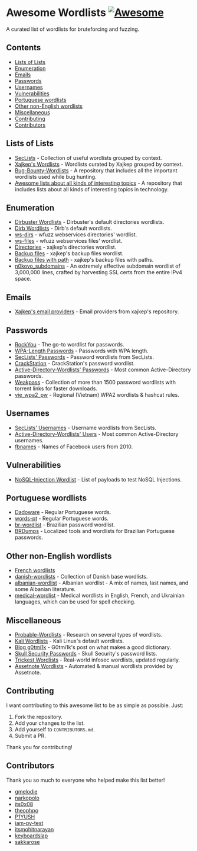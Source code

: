 # Awesome Wordlists [![Awesome](https://awesome.re/badge.svg)](https://awesome.re)
A curated list of wordlists for bruteforcing and fuzzing.

## Contents
- [Lists of Lists](#lists-of-lists)
- [Enumeration](#enumeration)
- [Emails](#emails)
- [Passwords](#passwords)
- [Usernames](#usernames)
- [Vulnerabilities](#vulnerabilities)
- [Portuguese wordlists](#portuguese-wordlists)
- [Other non-English wordlists](#other-non-english-wordlists)
- [Miscellaneous](#miscellaneous)
- [Contributing](#contributing)
- [Contributors](#contributors)

## Lists of Lists
- [SecLists](https://github.com/danielmiessler/SecLists) - Collection of useful wordlists grouped by context.
- [Xajkep's Wordlists](https://github.com/xajkep/wordlists) - Wordlists curated by Xajkep grouped by context.
- [Bug-Bounty-Wordlists](https://github.com/Karanxa/Bug-Bounty-Wordlists) - A repository that includes all the important wordlists used while bug hunting.
- [Awesome lists about all kinds of interesting topics](https://github.com/sindresorhus/awesome) - A repository that includes lists about all kinds of interesting topics in technology.

## Enumeration
- [Dirbuster Wordlists](https://github.com/3ndG4me/KaliLists/tree/master/dirbuster) - Dirbuster's default directories wordlists.
- [Dirb Wordlists](https://github.com/3ndG4me/KaliLists/tree/master/dirb) - Dirb's default wordlists.
- [ws-dirs](https://github.com/3ndG4me/KaliLists/blob/master/wfuzz/webservices/ws-dirs.txt) - wfuzz webservices directories' wordlist.
- [ws-files](https://github.com/3ndG4me/KaliLists/blob/master/wfuzz/webservices/ws-files.txt) - wfuzz webservices files' wordlist.
- [Directories](https://github.com/xajkep/wordlists/blob/master/discovery/directory_only_one.small.txt) - xajkep's directories wordlist.
- [Backup files](https://github.com/xajkep/wordlists/blob/master/discovery/backup_files_only.txt) - xajkep's backup files wordlist.
- [Backup files with path](https://github.com/xajkep/wordlists/blob/master/discovery/backup_files_with_path.txt) - xajkep's backup files with paths.
- [n0kovo_subdomains](https://github.com/n0kovo/n0kovo_subdomains) - An extremely effective subdomain wordlist of 3,000,000 lines, crafted by harvesting SSL certs from the entire IPv4 space.

## Emails
- [Xajkep's email providers](https://github.com/xajkep/wordlists/blob/master/misc/email_free_providers.txt) - Email providers from xajkep's repository.

## Passwords
- [RockYou](https://github.com/brannondorsey/naive-hashcat/releases/download/data/rockyou.txt) - The go-to wordlist for passwords.
- [WPA-Length Passwords](https://github.com/berzerk0/Probable-Wordlists/tree/master/Real-Passwords/WPA-Length) - Passwords with WPA length.
- [SecLists' Passwords](https://github.com/danielmiessler/SecLists/tree/master/Passwords) - Password wordlists from SecLists.
- [CrackStation](https://crackstation.net/crackstation-wordlist-password-cracking-dictionary.htm) - CrackStation's password wordlist.
- [Active-Directory-Wordlists' Passwords](https://github.com/Cryilllic/Active-Directory-Wordlists/blob/master/Pass.txt) - Most common Active-Directory passwords.
- [Weakpass](https://weakpass.com/wordlist) -  Collection of more than 1500 password wordlists with torrent links for faster downloads.
- [vie_wpa2_pw](https://github.com/sakkarose/vie_wpa2_pw) - Regional (Vietnam) WPA2 wordlists & hashcat rules.

## Usernames
- [SecLists' Usernames](https://github.com/danielmiessler/SecLists/tree/master/Usernames) - Username wordlists from SecLists.
- [Active-Directory-Wordlists' Users](https://github.com/Cryilllic/Active-Directory-Wordlists/blob/master/User.txt) - Most common Active-Directory usernames.
- [fbnames](https://infocon.org/word%20lists/fbnames.rar) - Names of Facebook users from 2010. 

## Vulnerabilities 
- [NoSQL-Injection Wordlist](https://github.com/cr0hn/nosqlinjection_wordlists/blob/master/mongodb_nosqli.txt) - List of payloads to test NoSQL Injections.

## Portuguese wordlists
- [Dadoware](https://github.com/thoughtworks/dadoware) - Regular Portuguese words.
- [words-pt](https://github.com/jfoclpf/words-pt) - Regular Portuguese words.
- [br-wordlist](https://github.com/mmatje/br-wordlist) - Brazilian password wordlist.
- [BRDumps](https://github.com/BRDumps) - Localized tools and wordlists for Brazilian Portuguese passwords.

## Other non-English wordlists
- [French wordlists](https://github.com/clem9669/wordlists)
- [danish-wordlists](https://github.com/n0kovo/danish-wordlists) - Collection of Danish base wordlists.
- [albanian-wordlist](https://github.com/its0x08/albanian-wordlist) - Albanian wordlist - A mix of names, last names, and some Albanian literature.
- [medical-wordlist](https://github.com/theophpo/medical-wordlist) - Medical wordlists in English, French, and Ukrainian languages, which can be used for spell checking.

## Miscellaneous
- [Probable-Wordlists](https://github.com/berzerk0/Probable-Wordlists) - Research on several types of wordlists.
- [Kali Wordlists](https://github.com/3ndG4me/KaliLists) - Kali Linux's default wordlists.
- [Blog g0tmi1k](http://blog.g0tmi1k.com/2011/06/dictionaries-wordlists/) - G0tmi1k's post on what makes a good dictionary.
- [Skull Security Passwords](https://wiki.skullsecurity.org/Passwords) - Skull Security's password lists.
- [Trickest Wordlists](https://github.com/trickest/wordlists) - Real-world infosec wordlists, updated regularly.
- [Assetnote Wordlists](https://github.com/assetnote/wordlists) - Automated & manual wordlists provided by Assetnote.

## Contributing
I want contributing to this awesome list to be as simple as possible. Just:
1. Fork the repository.
2. Add your changes to the list.
3. Add yourself to `CONTRIBUTORS.md`.
4. Submit a PR.

Thank you for contributing!

## Contributors
Thank you so much to everyone who helped make this list better!

- [gmelodie](https://github.com/gmelodie/)
- [narkopolo](https://github.com/narkopolo/)
- [its0x08](https://github.com/its0x08)
- [theophpo](https://github.com/theophpo)
- [P1YUSH](https://github.com/piyush-security/)
- [iam-py-test](https://github.com/iam-py-test/)
- [itsmohitnarayan](https://github.com/itsmohitnarayan/)
- [keyboardslap](https://github.com/keyboardslap/)
- [sakkarose](https://github.com/sakkarose)
